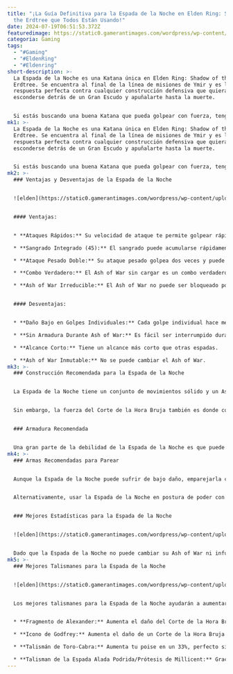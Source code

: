 ```yaml
---
title: "¡La Guía Definitiva para la Espada de la Noche en Elden Ring: Shadow of
  the Erdtree que Todos Están Usando!"
date: 2024-07-19T06:51:53.372Z
featuredimage: https://static0.gamerantimages.com/wordpress/wp-content/uploads/2024/07/best-build-for-sword-of-night-in-elden-ring.jpg?q=49&fit=crop&w=1100&h=618&dpr=2
categoria: Gaming
tags:
  - "#Gaming"
  - "#EldenRing"
  - "#Eldenring"
short-description: >-
  La Espada de la Noche es una Katana única en Elden Ring: Shadow of the
  Erdtree. Se encuentra al final de la línea de misiones de Ymir y es la
  respuesta perfecta contra cualquier construcción defensiva que quiera
  esconderse detrás de un Gran Escudo y apuñalarte hasta la muerte.


  Si estás buscando una buena Katana que pueda golpear con fuerza, tenga una velocidad de ataque rápida, tenga un combo verdadero y pueda castigar fá
mk1: >-
  La Espada de la Noche es una Katana única en Elden Ring: Shadow of the
  Erdtree. Se encuentra al final de la línea de misiones de Ymir y es la
  respuesta perfecta contra cualquier construcción defensiva que quiera
  esconderse detrás de un Gran Escudo y apuñalarte hasta la muerte.


  Si estás buscando una buena Katana que pueda golpear con fuerza, tenga una velocidad de ataque rápida, tenga un combo verdadero y pueda castigar fácilmente las construcciones defensivas, entonces la Espada de la Noche es el arma que has estado buscando. Aquí te mostramos cómo deberías construir la espada para obtener los mejores resultados.
mk2: >-
  ### Ventajas y Desventajas de la Espada de la Noche


  ![elden](https://static0.gamerantimages.com/wordpress/wp-content/uploads/2024/06/sword-of-night-description-in-elden-ring-shadow-of-the-erdtree.jpg?q=49&fit=crop&w=1500&dpr=2 "eldne")


  #### Ventajas:


  * **Ataques Rápidos:** Su velocidad de ataque te permite golpear rápidamente y mantener la presión sobre tus enemigos.

  * **Sangrado Integrado (45):** El sangrado puede acumularse rápidamente en los enemigos, causando daño adicional con el tiempo.

  * **Ataque Pesado Doble:** Su ataque pesado golpea dos veces y puede encadenarse consigo mismo.

  * **Combo Verdadero:** El Ash of War sin cargar es un combo verdadero con el ataque pesado.

  * **Ash of War Irreducible:** El Ash of War no puede ser bloqueado por los oponentes.


  #### Desventajas:


  * **Daño Bajo en Golpes Individuales:** Cada golpe individual hace menos daño y no causa mucho daño de poise.

  * **Sin Armadura Durante Ash of War:** Es fácil ser interrumpido durante la animación del Ash of War.

  * **Alcance Corto:** Tiene un alcance más corto que otras espadas.

  * **Ash of War Inmutable:** No se puede cambiar el Ash of War.
mk3: >-
  ### Construcción Recomendada para la Espada de la Noche


  La Espada de la Noche tiene un conjunto de movimientos sólido y un Ash of War especial llamado Corte de la Hora Bruja. Este ataque golpea tres veces, se puede cargar para hacer más daño y no puede ser bloqueado por los oponentes. Además, tiene un combo verdadero desde un Corte de la Hora Bruja sin cargar a un ataque pesado sin cargar. Esto significa que si logras conectar el combo de Corte de la Hora Bruja y ataque pesado, infligirás una gran cantidad de daño a tus oponentes o incluso los matarás si tienen una construcción de bajo vigor.


  Sin embargo, la fuerza del Corte de la Hora Bruja también es donde comienzan los problemas de esta arma. La animación del Corte de la Hora Bruja es larga y no tiene armadura durante la misma, lo que significa que es fácil para los oponentes agresivos intercambiar golpes o simplemente noquearte de este Ash of War. Aunque los combos mismos harán mucho daño, los golpes individuales o tu ataque pesado básico no harán mucho daño ni daño de poise.


  ### Armadura Recomendada


  Una gran parte de la debilidad de la Espada de la Noche es que puede ser noqueada de su Ash of War, por lo que construir poise con esta arma es esencial. Si bien puedes usar casi cualquier armadura con esta arma, querrás apuntar a un mínimo de 76 de poise. Este es el punto ideal para resistir la mayoría de los ataques ligeros. Construir de 98 a 125 de poise te permitirá resistir prácticamente todos los ataques de armas ligeras y la mayoría de los ataques de armas medianas.
mk4: >-
  ### Armas Recomendadas para Parear


  Aunque la Espada de la Noche puede sufrir de bajo daño, emparejarla con otra arma es una forma de ayudar a aliviar este inconveniente. Tener una arma con un alcance largo pero golpes lentos como armas colosales, Grandes Lanzas, o la Gran Katana puede complementar bien a la Espada de la Noche porque la arma de largo alcance compensa el corto alcance de la Espada, pero la velocidad de golpe rápida de la Espada de la Noche cubre el corto alcance.


  Alternativamente, usar la Espada de la Noche en postura de poder con otra katana te permite golpear con ambas katanas a la vez, aumentando el daño infligido y dándote acceso al Corte de la Hora Bruja. Tu alcance seguirá siendo limitado, pero tu salida de daño de cerca compensará más que suficientemente.


  ### Mejores Estadísticas para la Espada de la Noche


  ![elden](https://static0.gamerantimages.com/wordpress/wp-content/uploads/2024/07/elden-ring-sword-of-night.jpg?q=70&fit=crop&w=1500&dpr=1 "elden")


  Dado que la Espada de la Noche no puede cambiar su Ash of War ni infusiones, y solo escala con Destreza, querrás apuntar a 80 Dex en total para obtener el mayor daño de esta arma. Si planeas llevar esta arma en PvE y quieres aprovechar al máximo el efecto de sangrado, tener 40 o 45 Arcano asegura que las activaciones de sangrado harán más daño.
mk5: >-
  ### Mejores Talismanes para la Espada de la Noche


  ![elden](https://static0.gamerantimages.com/wordpress/wp-content/uploads/2024/07/best-talismans-for-the-sword-of-night-in-elden-ring.jpg?q=70&fit=crop&w=1500&dpr=1 "elden")


  Los mejores talismanes para la Espada de la Noche ayudarán a aumentar su bajo daño o darle un poco más de supervivencia. Aquí hay algunas opciones de talismanes a considerar:


  * **Fragmento de Alexander:** Aumenta el daño del Corte de la Hora Bruja en un 15%. Este talismán debe considerarse un elemento básico consistente con la Espada de la Noche.

  * **Icono de Godfrey:** Aumenta el daño de un Corte de la Hora Bruja completamente cargado en un 15%. Mejor para PvE, pero con suficiente poise y combinado con el Fragmento de Alexander, un Corte de la Hora Bruja completamente cargado permitirá intercambiar golpes favorablemente.

  * **Talismán de Toro-Cabra:** Aumenta tu poise en un 33%, perfecto si deseas alcanzar 98+ poise sin renunciar a un rodar ligero.

  * **Talisman de la Espada Alada Podrida/Prótesis de Millicent:** Gracias a la velocidad de los ataques de la Espada de la Noche y los tres golpes en el Corte de la Hora Bruja, es extremadamente fácil activar consistentemente estos dos talismanes para más daño.
---
```


